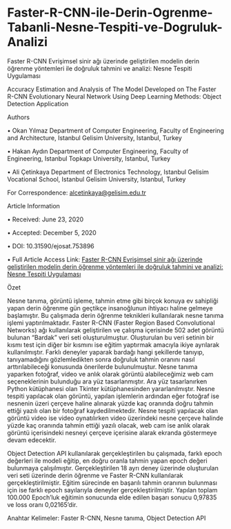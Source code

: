 # Faster-R-CNN-ile-Derin-Ogrenme-Tabanli-Nesne-Tespiti-ve-Dogruluk-Analizi

Faster R-CNN Evrişimsel sinir ağı üzerinde geliştirilen modelin derin öğrenme yöntemleri ile doğruluk tahmini ve analizi: Nesne Tespiti Uygulaması

Accuracy Estimation and Analysis of The Model Developed on The Faster R-CNN Evolutionary Neural Network Using Deep Learning Methods: Object Detection Application

Authors

•	Okan Yılmaz
Department of Computer Engineering, Faculty of Engineering and Architecture, Istanbul Gelisim University, Istanbul, Turkey

•	Hakan Aydın
Department of Computer Engineering, Faculty of Engineering, Istanbul Topkapı University, Istanbul, Turkey

•	Ali Çetinkaya
Department of Electronics Technology, Istanbul Gelisim Vocational School, Istanbul Gelisim University, Istanbul, Turkey

For Correspondence: alcetinkaya@gelisim.edu.tr

Article Information

•	Received: June 23, 2020

•	Accepted: December 5, 2020

•	DOI: 10.31590/ejosat.753896

•	Full Article Access Link: [Faster R-CNN Evrişimsel sinir ağı üzerinde geliştirilen modelin derin öğrenme yöntemleri ile doğruluk tahmini ve analizi: Nesne Tespiti Uygulaması](https://dergipark.org.tr/en/pub/ejosat/article/753896)

Özet

Nesne tanıma, görüntü işleme, tahmin etme gibi birçok konuya ev sahipliği yapan derin öğrenme gün geçtikçe insanoğlunun ihtiyacı haline gelmeye başlamıştır. Bu çalışmada derin öğrenme teknikleri kullanılarak nesne tanıma işlemi yaptırılmaktadır. Faster R-CNN (Faster Region Based Convolutional Networks) ağı kullanılarak geliştirilen ve çalışma içerisinde 502 adet görüntü bulunan “Bardak” veri seti oluşturulmuştur. Oluşturulan bu veri setinin bir kısmı test için diğer bir kısmını ise eğitim yaptırmak amacıyla ikiye ayrılarak kullanılmıştır. Farklı deneyler yaparak bardağı hangi şekillerde tanıyıp, tanıyamadığını gözlemledikten sonra doğruluk tahmin oranını nasıl arttırılabileceği konusunda önerilerde bulunulmuştur. Nesne tanıma yaparken fotoğraf, video ve anlık olarak görüntü alabileceğimiz web cam seçeneklerinin bulunduğu ara yüz tasarlanmıştır. Ara yüz tasarlanırken Python kütüphanesi olan Tkinter kütüphanesinden yararlanılmıştır. Nesne tespiti yapılacak olan görüntü, yapılan işlemlerin ardından eğer fotoğraf ise nesnenin üzeri çerçeve haline alınarak yüzde kaç oranında doğru tahmin ettiği yazılı olan bir fotoğraf kaydedilmektedir. Nesne tespiti yapılacak olan görüntü video ise video oynatılırken video üzerindeki nesne çerçeve halinde yüzde kaç oranında tahmin ettiği yazılı olacak, web cam ise anlık olarak görüntü içerisindeki nesneyi çerçeve içerisine alarak ekranda göstermeye devam edecektir.

Object Detection API kullanılarak gerçekleştirilen bu çalışmada, farklı epoch değerleri ile modeli eğitip, en doğru oranla tahmin yapan epoch değeri bulunmaya çalışılmıştır. Gerçekleştirilen 18 ayrı deney üzerinde oluşturulan veri seti üzerinde derin öğrenme ve Faster R-CNN kullanılarak gerçekleştirilmiştir. Eğitim sürecinde en başarılı tahmin oranının bulunması için ise farklı epoch sayılarıyla deneyler gerçekleştirilmiştir. Yapılan toplam 100.000 Epoch’luk eğitimin sonucunda elde edilen başarı sonucu 0,97835‬ ve loss oranı 0,02165’dir.

Anahtar Kelimeler: Faster R-CNN, Nesne tanıma, Object Detection API



